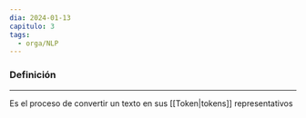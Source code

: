 ```yaml
---
dia: 2024-01-13
capitulo: 3
tags:
  - orga/NLP
---
```

### Definición
---
Es el proceso de convertir un texto en sus [[Token|tokens]] representativos